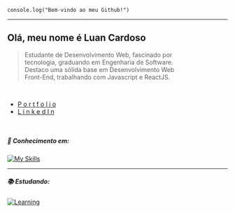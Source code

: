 <code>console.log("Bem-vindo ao meu Github!")</code>
<hr>

## Olá, meu nome é Luan Cardoso
> Estudante de Desenvolvimento Web, fascinado por <br/>
> tecnologia, graduando em Engenharia de Software.<br/>
> Destaco uma sólida base em Desenvolvimento Web <br/>
> Front-End, trabalhando com Javascript e ReactJS.
> 
<br/>

- [P o r t f o l i o](https://luancardoso.vercel.app/) <br/>
- [L i n k e d I n](https://www.linkedin.com/in/luanc-santos/)

<br/>

##### 🧠 Conhecimento em:

[![My Skills](https://skillicons.dev/icons?i=javascript,typescript,react,materialui,tailwind&theme=dark)](https://skillicons.dev)
   
<hr>

##### 📚 Estudando:
[![Learning](https://skillicons.dev/icons?i=nodejs,&theme=dark)](https://skillicons.dev)


